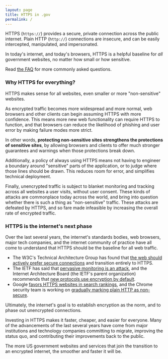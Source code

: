 ```yaml
---
layout: page
title: HTTPS in .gov
permalink: /
---
```


HTTPS (`https://`) provides a secure, private connection across the public internet. Plain HTTP (`http://`) connections are insecure, and can be easily intercepted, manipulated, and impersonated.

In today's internet, and today's browsers, HTTPS is a helpful baseline for _all_ government websites, no matter how small or how sensitive.

Read [the FAQ](/faq/) for more commonly asked questions.

### Why HTTPS for everything?

HTTPS makes sense for all websites, even smaller or more "non-sensitive" websites.

As encrypted traffic becomes more widespread and more normal, web browsers and other clients can begin assuming HTTPS with more confidence. This means more new web functionality can require HTTPS to function, and that browsers can reduce the likelihood of phishing and user error by making failure modes more strict.

In other words, **protecting non-sensitive sites strengthens the protections of sensitive sites**, by allowing browsers and clients to offer much stronger guarantees and warnings when those protections break down.

Additionally, a policy of always using HTTPS means not having to engineer a boundary around "sensitive" parts of the application, or to judge where those lines should be drawn. This reduces room for error, and simplifies technical deployment.

Finally, unencrypted traffic is subject to blanket monitoring and tracking across all websites a user visits, without user consent. These kinds of attacks are commonplace today across the world, and bring into question whether there is such a thing as "non-sensitive" traffic. These attacks are defeated by HTTPS, and so fare made infeasible by increasing the overall rate of encrypted traffic.

### HTTPS is the internet's next phase

Over the last several years, the internet's standards bodies, web browsers, major tech companies, and the internet community of practice have all come to understand that HTTPS should be the baseline for all web traffic.

* The W3C's Technical Architecture Group has found that [the web should actively prefer secure connections](https://w3ctag.github.io/web-https/) and transition entirely to HTTPS.
* The IETF has said that [pervasive monitoring is an attack](https://datatracker.ietf.org/doc/rfc7258/), and the Internet Architecture Board (the IETF's parent organization) recommends that [new protocols use encryption by default](http://www.internetsociety.org/news/internet-society-commends-internet-architecture-board-recommendation-encryption-default).
* Google [favors HTTPS websites in search rankings](http://googleonlinesecurity.blogspot.com/2014/08/https-as-ranking-signal_6.html), and the Chrome security team is working on [gradually marking plain HTTP as non-secure](https://www.chromium.org/Home/chromium-security/marking-http-as-non-secure).

Ultimately, the internet's goal is to establish encryption as the norm, and to phase out unencrypted connections.

Investing in HTTPS makes it faster, cheaper, and easier for everyone. Many of the advancements of the last several years have come from major institutions and technology companies committing to migrate, improving the status quo, and contributing their improvements back to the public.

The more US government websites and services that join the transition to an encrypted internet, the smoother and faster it will be.

